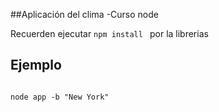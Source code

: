 ##Aplicación del clima -Curso node

Recuerden ejecutar ````npm install ```` por la librerias

## Ejemplo

````

node app -b "New York"

````

